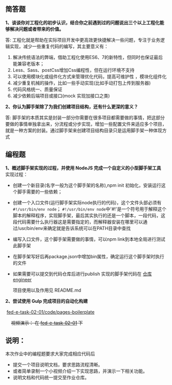 ## 简答题

**1、谈谈你对工程化的初步认识，结合你之前遇到过的问题说出三个以上工程化能够解决问题或者带来的价值。**

答: 工程化就是帮助在实际项目开发中更高效更快捷解决一些问题，专注于业务逻辑实现，减少一些重复代码的编写，其主要意义有：
  1. 解决传统语法的弊端，借助工程化使用ES6、7的新特性，但同时也保证最后能兼容老版本；
  2. Less、Sass、postCss增加Css编程性，但在运行环境不支持
  3. 可以使用模块化或组件化方式来管理优化代码，提高可维护性 ，模块化组件化
  4. 减少重复机械的操作，比如一些手动实现(比如手动打包上传到服务器)
  5. 代码风格统一、质量保证
  6. 减少依赖后端项目或接口(mock 实现加接口之类)

**2、你认为脚手架除了为我们创建项目结构，还有什么更深的意义？**

答: 脚手架的本质其实是封装一部分你需要在很多项目都需要做的事情，把这部分要做的事情单独拿出来，分流程或分步实现，增加一些配置文件来适应多个项目，就是一种方案的封装。通过脚手架来创建项目结构目录只是运用脚手架一种体现方式


## 编程题

**1、概述脚手架实现的过程，并使用 NodeJS 完成一个自定义的小型脚手架工具**
实现过程：
  - 创建一个新目录(名字一般为这个脚手架的名称),npm init 初始化，安装运行这个脚手需要的一些依赖；

  - 创建一个入口文件(运行脚手架实际node执行的代码)，这个文件头部必须有`#!/usr/bin/env node`；
      `#!/usr/bin/env node`中'#!'是一个符号用于解释这个脚本的解释程序，实现脚手架，最后其实执行的还是一个脚本，一段代码，这段代码需要什么执行器这是需要指定的，而解释器安装在哪里可以通过/usr/bin/env来确定就是告诉系统可以在PATH目录中查找

  - 编写入口文件，这个脚手架需要做的事情，可以npm link到本地全局进行测试此脚手架

  - 在脚手架写好后再package.json中增加bin属性，确定运行这个脚手架时执行的文件

  - 如果需要可以提交到代码仓库后进行publish
    实现的脚手架代码在  [仓库engineer](https://github.com/shuangshuang1211/engineer_prj)

    项目使用以及作用见 README.md

**2、尝试使用 Gulp 完成项目的自动化构建**

​     [fed-e-task-02-01/code/pages-boilerplate](https://github.com/shuangshuang1211/task/tree/master/part2/fed-e-task-02-01/code/pages-boilerplate)　

　 ~~视频演示： 在 [fed-e-task-02-01](https://github.com/shuangshuang1211/task/tree/master/part2/fed-e-task-02-01) 下~~






## 说明：

本次作业中的编程题要求大家完成相应代码后

- 提交一个项目说明文档，要求思路流程清晰。
- 或者简单录制一个小视频介绍一下实现思路，并演示一下相关功能。
- 说明文档和代码统一提交至作业仓库。